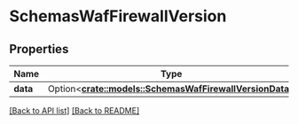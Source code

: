# SchemasWafFirewallVersion

## Properties

Name | Type | Description | Notes
------------ | ------------- | ------------- | -------------
**data** | Option<[**crate::models::SchemasWafFirewallVersionData**](SchemasWafFirewallVersionData.md)> |  | 

[[Back to API list]](../README.md#documentation-for-api-endpoints) [[Back to README]](../README.md)



